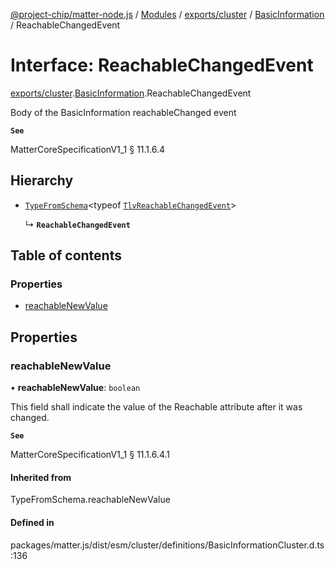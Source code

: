 [@project-chip/matter-node.js](../README.md) / [Modules](../modules.md) / [exports/cluster](../modules/exports_cluster.md) / [BasicInformation](../modules/exports_cluster.BasicInformation.md) / ReachableChangedEvent

# Interface: ReachableChangedEvent

[exports/cluster](../modules/exports_cluster.md).[BasicInformation](../modules/exports_cluster.BasicInformation.md).ReachableChangedEvent

Body of the BasicInformation reachableChanged event

**`See`**

MatterCoreSpecificationV1_1 § 11.1.6.4

## Hierarchy

- [`TypeFromSchema`](../modules/exports_tlv.md#typefromschema)\<typeof [`TlvReachableChangedEvent`](../modules/exports_cluster.BasicInformation.md#tlvreachablechangedevent)\>

  ↳ **`ReachableChangedEvent`**

## Table of contents

### Properties

- [reachableNewValue](exports_cluster.BasicInformation.ReachableChangedEvent.md#reachablenewvalue)

## Properties

### reachableNewValue

• **reachableNewValue**: `boolean`

This field shall indicate the value of the Reachable attribute after it was changed.

**`See`**

MatterCoreSpecificationV1_1 § 11.1.6.4.1

#### Inherited from

TypeFromSchema.reachableNewValue

#### Defined in

packages/matter.js/dist/esm/cluster/definitions/BasicInformationCluster.d.ts:136
